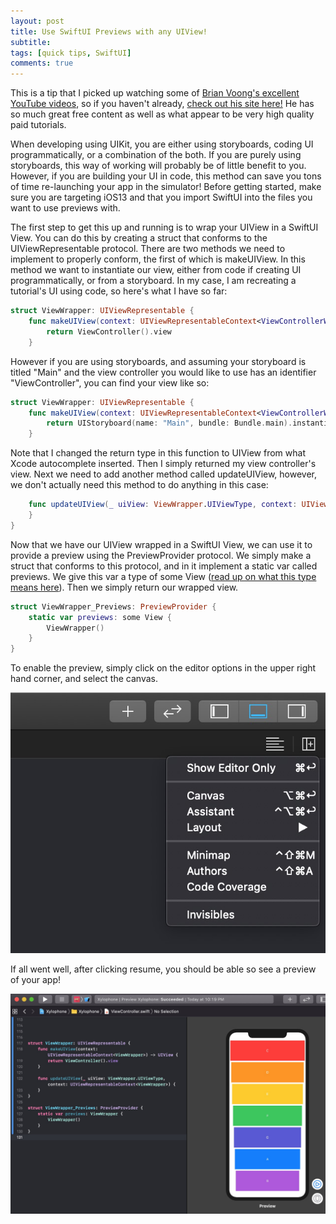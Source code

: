 ```yaml
---
layout: post
title: Use SwiftUI Previews with any UIView!
subtitle:
tags: [quick tips, SwiftUI]
comments: true
---
```


This is a tip that I picked up watching some of [Brian Voong's excellent YouTube videos](https://www.youtube.com/channel/UCuP2vJ6kRutQBfRmdcI92mA), so if you haven't already, [check out his site here!](https://www.letsbuildthatapp.com) He has so much great free content as well as what appear to be very high quality paid tutorials.

When developing using UIKit, you are either using storyboards, coding UI programmatically, or a combination of the both. If you are purely using storyboards, this way of working will probably be of little benefit to you. However, if you are building your UI in code, this method can save you tons of time re-launching your app in the simulator! Before getting started, make sure you are targeting iOS13 and that you import SwiftUI into the files you want to use previews with.

The first step to get this up and running is to wrap your UIView in a SwiftUI View. You can do this by creating a struct that conforms to the UIViewRepresentable protocol. There are two methods we need to implement to properly conform, the first of which is makeUIView. In this method we want to instantiate our view, either from code if creating UI programmatically, or from a storyboard. In my case, I am recreating a tutorial's UI using code, so here's what I have so far:

```swift
struct ViewWrapper: UIViewRepresentable {
    func makeUIView(context: UIViewRepresentableContext<ViewControllerWrapper>) -> UIView {
        return ViewController().view
    }
```

However if you are using storyboards, and assuming your storyboard is titled "Main" and the view controller you would like to use has an identifier "ViewController", you can find your view like so:
```swift
struct ViewWrapper: UIViewRepresentable {
    func makeUIView(context: UIViewRepresentableContext<ViewControllerWrapper>) -> UIView {
        return UIStoryboard(name: "Main", bundle: Bundle.main).instantiateViewController(identifier: "ViewController").view
    }
```

Note that I changed the return type in this function to UIView from what Xcode autocomplete inserted. Then I simply returned my view controller's view. Next we need to add another method called updateUIView, however, we don't actually need this method to do anything in this case:

```swift
    func updateUIView(_ uiView: ViewWrapper.UIViewType, context: UIViewRepresentableContext<ViewWrapper>) {
    }
}
```

Now that we have our UIView wrapped in a SwiftUI View, we can use it to provide a preview using the PreviewProvider protocol. We simply make a struct that conforms to this protocol, and in it implement a static var called previews. We give this var a type of some View ([read up on what this type means here](https://medium.com/@PhiJay/whats-this-some-in-swiftui-34e2c126d4c4)). Then we simply return our wrapped view.

```swift
struct ViewWrapper_Previews: PreviewProvider {
    static var previews: some View {
        ViewWrapper()
    }
}
```

To enable the preview, simply click on the editor options in the upper right hand corner, and select the canvas.

![](/img/2019-11-6-swiftui-previews/screen-shot-1.jpg)

If all went well, after clicking resume, you should be able so see a preview of your app!

![](/img/2019-11-6-swiftui-previews/screen-shot-2.jpg)